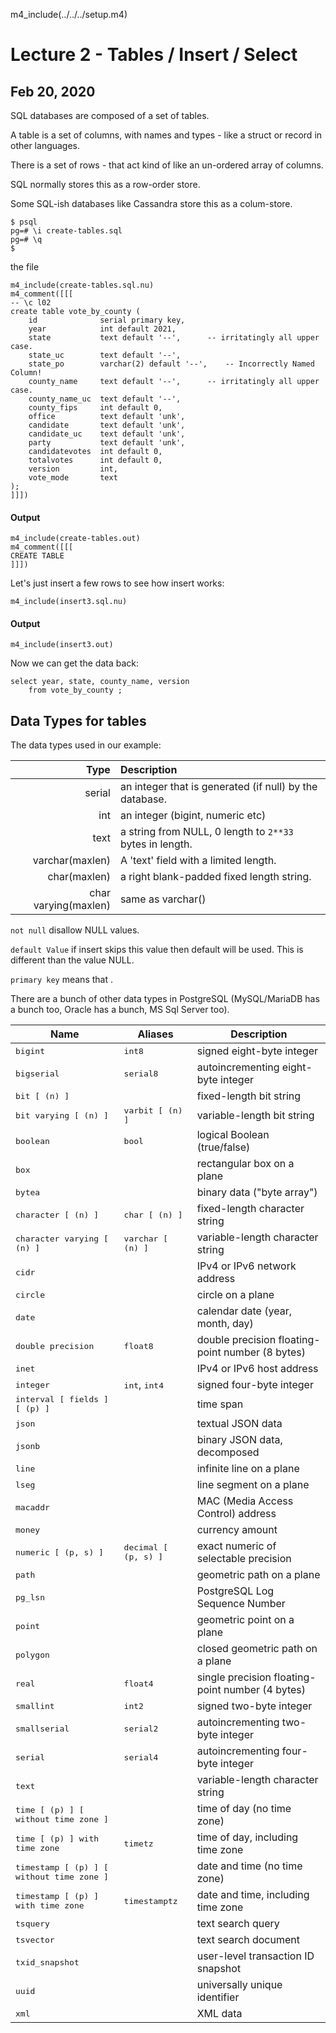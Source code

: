 m4_include(../../../setup.m4)

# Lecture 2 - Tables / Insert / Select
## Feb 20, 2020

SQL databases are composed of a set of tables.

A table is a set of columns, with names and types - like a struct or record in other languages.

There is a set of rows - that act kind of like an un-ordered array of columns.

SQL normally stores this as a row-order store.

Some SQL-ish databases like Cassandra store this as a colum-store.


```
$ psql
pg=# \i create-tables.sql
pg=# \q
$
```

the file


```
m4_include(create-tables.sql.nu)
m4_comment([[[
-- \c l02
create table vote_by_county (
	id				serial primary key,
	year			int default 2021,
	state			text default '--',		-- irritatingly all upper case.
	state_uc		text default '--',
	state_po		varchar(2) default '--', 	-- Incorrectly Named Column!
	county_name		text default '--',		-- irritatingly all upper case.
	county_name_uc	text default '--',
	county_fips		int default 0,
	office			text default 'unk', 
	candidate		text default 'unk', 
	candidate_uc	text default 'unk', 
	party			text default 'unk', 
	candidatevotes	int default 0, 
	totalvotes		int default 0,
	version			int,
	vote_mode		text
);
]]])
```

#### Output

```
m4_include(create-tables.out)
m4_comment([[[
CREATE TABLE
]]])
```

Let's just insert a few rows to see how insert works:

```
m4_include(insert3.sql.nu)
```

#### Output

```
m4_include(insert3.out)
```


Now we can get the data back:

```
select year, state, county_name, version 
	from vote_by_county ;
```

## Data Types for tables

The data types used in our example:

|   Type | Description                                                                           |
|-------:|:--------------------------------------------------------------------------------------|
| serial | an integer that is generated (if null) by the database.                               |
| int    | an integer (bigint, numeric etc)                                                      |
| text   | a string from NULL, 0 length to `2**33` bytes in length.                              |
| varchar(maxlen) |  A 'text' field with a limited length.                                       |
| char(maxlen)    | a right blank-padded fixed length string.                                    |
| char varying(maxlen) | same as varchar()                                                       |

`not null` disallow NULL values.

`default Value` if insert skips this value then default will be used.  This is different than the
value NULL.

`primary key` means that .

There are a bunch of other data types in PostgreSQL (MySQL/MariaDB has a bunch too, Oracle
has a bunch, MS Sql Server too).

<table class="CALSTABLE">
<colgroup><col>
<col>
<col>
</colgroup><thead>
<tr>
<th>Name</th>
<th>Aliases</th>
<th>Description</th>
</tr>
</thead>
<tbody>
<tr>
<td><tt class="TYPE">bigint</tt></td>
<td><tt class="TYPE">int8</tt></td>
<td>signed eight-byte integer</td>
</tr>
<tr>
<td><tt class="TYPE">bigserial</tt></td>
<td><tt class="TYPE">serial8</tt></td>
<td>autoincrementing eight-byte integer</td>
</tr>
<tr>
<td><tt class="TYPE">bit [ (<tt class="REPLACEABLE c3">n</tt>) ]</tt></td>
<td>&nbsp;</td>
<td>fixed-length bit string</td>
</tr>
<tr>
<td><tt class="TYPE">bit varying [ (<tt class="REPLACEABLE c3">n</tt>) ]</tt></td>
<td><tt class="TYPE">varbit [ (<tt class="REPLACEABLE c3">n</tt>) ]</tt></td>
<td>variable-length bit string</td>
</tr>
<tr>
<td><tt class="TYPE">boolean</tt></td>
<td><tt class="TYPE">bool</tt></td>
<td>logical Boolean (true/false)</td>
</tr>
<tr>
<td><tt class="TYPE">box</tt></td>
<td>&nbsp;</td>
<td>rectangular box on a plane</td>
</tr>
<tr>
<td><tt class="TYPE">bytea</tt></td>
<td>&nbsp;</td>
<td>binary data (<span class="QUOTE">"byte array"</span>)</td>
</tr>
<tr>
<td><tt class="TYPE">character [ (<tt class="REPLACEABLE c3">n</tt>) ]</tt></td>
<td><tt class="TYPE">char [ (<tt class="REPLACEABLE c3">n</tt>) ]</tt></td>
<td>fixed-length character string</td>
</tr>
<tr>
<td><tt class="TYPE">character varying [ (<tt class="REPLACEABLE c3">n</tt>) ]</tt></td>
<td><tt class="TYPE">varchar [ (<tt class="REPLACEABLE c3">n</tt>) ]</tt></td>
<td>variable-length character string</td>
</tr>
<tr>
<td><tt class="TYPE">cidr</tt></td>
<td>&nbsp;</td>
<td>IPv4 or IPv6 network address</td>
</tr>
<tr>
<td><tt class="TYPE">circle</tt></td>
<td>&nbsp;</td>
<td>circle on a plane</td>
</tr>
<tr>
<td><tt class="TYPE">date</tt></td>
<td>&nbsp;</td>
<td>calendar date (year, month, day)</td>
</tr>
<tr>
<td><tt class="TYPE">double precision</tt></td>
<td><tt class="TYPE">float8</tt></td>
<td>double precision floating-point number (8 bytes)</td>
</tr>
<tr>
<td><tt class="TYPE">inet</tt></td>
<td>&nbsp;</td>
<td>IPv4 or IPv6 host address</td>
</tr>
<tr>
<td><tt class="TYPE">integer</tt></td>
<td><tt class="TYPE">int</tt>, <tt class="TYPE">int4</tt></td>
<td>signed four-byte integer</td>
</tr>
<tr>
<td><tt class="TYPE">interval [ <tt class="REPLACEABLE c3">fields</tt> ] [ (<tt class="REPLACEABLE c3">p</tt>) ]</tt></td>
<td>&nbsp;</td>
<td>time span</td>
</tr>
<tr>
<td><tt class="TYPE">json</tt></td>
<td>&nbsp;</td>
<td>textual JSON data</td>
</tr>
<tr>
<td><tt class="TYPE">jsonb</tt></td>
<td>&nbsp;</td>
<td>binary JSON data, decomposed</td>
</tr>
<tr>
<td><tt class="TYPE">line</tt></td>
<td>&nbsp;</td>
<td>infinite line on a plane</td>
</tr>
<tr>
<td><tt class="TYPE">lseg</tt></td>
<td>&nbsp;</td>
<td>line segment on a plane</td>
</tr>
<tr>
<td><tt class="TYPE">macaddr</tt></td>
<td>&nbsp;</td>
<td>MAC (Media Access Control) address</td>
</tr>
<tr>
<td><tt class="TYPE">money</tt></td>
<td>&nbsp;</td>
<td>currency amount</td>
</tr>
<tr>
<td><tt class="TYPE">numeric [ (<tt class="REPLACEABLE c3">p</tt>, <tt class="REPLACEABLE c3">s</tt>) ]</tt></td>
<td><tt class="TYPE">decimal [ (<tt class="REPLACEABLE c3">p</tt>, <tt class="REPLACEABLE c3">s</tt>) ]</tt></td>
<td>exact numeric of selectable precision</td>
</tr>
<tr>
<td><tt class="TYPE">path</tt></td>
<td>&nbsp;</td>
<td>geometric path on a plane</td>
</tr>
<tr>
<td><tt class="TYPE">pg_lsn</tt></td>
<td>&nbsp;</td>
<td><span class="PRODUCTNAME">PostgreSQL</span> Log Sequence Number</td>
</tr>
<tr>
<td><tt class="TYPE">point</tt></td>
<td>&nbsp;</td>
<td>geometric point on a plane</td>
</tr>
<tr>
<td><tt class="TYPE">polygon</tt></td>
<td>&nbsp;</td>
<td>closed geometric path on a plane</td>
</tr>
<tr>
<td><tt class="TYPE">real</tt></td>
<td><tt class="TYPE">float4</tt></td>
<td>single precision floating-point number (4 bytes)</td>
</tr>
<tr>
<td><tt class="TYPE">smallint</tt></td>
<td><tt class="TYPE">int2</tt></td>
<td>signed two-byte integer</td>
</tr>
<tr>
<td><tt class="TYPE">smallserial</tt></td>
<td><tt class="TYPE">serial2</tt></td>
<td>autoincrementing two-byte integer</td>
</tr>
<tr>
<td><tt class="TYPE">serial</tt></td>
<td><tt class="TYPE">serial4</tt></td>
<td>autoincrementing four-byte integer</td>
</tr>
<tr>
<td><tt class="TYPE">text</tt></td>
<td>&nbsp;</td>
<td>variable-length character string</td>
</tr>
<tr>
<td><tt class="TYPE">time [ (<tt class="REPLACEABLE c3">p</tt>) ] [ without time zone ]</tt></td>
<td>&nbsp;</td>
<td>time of day (no time zone)</td>
</tr>
<tr>
<td><tt class="TYPE">time [ (<tt class="REPLACEABLE c3">p</tt>) ] with time zone</tt></td>
<td><tt class="TYPE">timetz</tt></td>
<td>time of day, including time zone</td>
</tr>
<tr>
<td><tt class="TYPE">timestamp [ (<tt class="REPLACEABLE c3">p</tt>) ] [ without time zone ]</tt></td>
<td>&nbsp;</td>
<td>date and time (no time zone)</td>
</tr>
<tr>
<td><tt class="TYPE">timestamp [ (<tt class="REPLACEABLE c3">p</tt>) ] with time zone</tt></td>
<td><tt class="TYPE">timestamptz</tt></td>
<td>date and time, including time zone</td>
</tr>
<tr>
<td><tt class="TYPE">tsquery</tt></td>
<td>&nbsp;</td>
<td>text search query</td>
</tr>
<tr>
<td><tt class="TYPE">tsvector</tt></td>
<td>&nbsp;</td>
<td>text search document</td>
</tr>
<tr>
<td><tt class="TYPE">txid_snapshot</tt></td>
<td>&nbsp;</td>
<td>user-level transaction ID snapshot</td>
</tr>
<tr>
<td><tt class="TYPE">uuid</tt></td>
<td>&nbsp;</td>
<td>universally unique identifier</td>
</tr>
<tr>
<td><tt class="TYPE">xml</tt></td>
<td>&nbsp;</td>
<td>XML data</td>
</tr>
</tbody>
